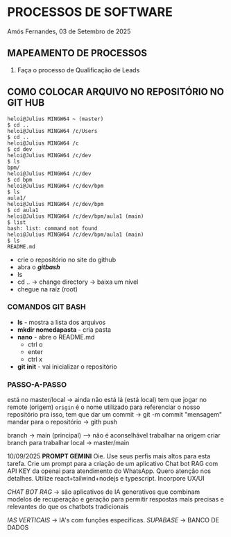 # PROCESSOS DE SOFTWARE 
Amós Fernandes, 03 de Setembro de 2025

## MAPEAMENTO DE PROCESSOS
1. Faça o processo de Qualificação de Leads



## COMO COLOCAR ARQUIVO NO REPOSITÓRIO NO GIT HUB

~~~
heloi@Julius MINGW64 ~ (master)
$ cd ..
heloi@Julius MINGW64 /c/Users
$ cd ..
heloi@Julius MINGW64 /c
$ cd dev
heloi@Julius MINGW64 /c/dev
$ ls
bpm/
heloi@Julius MINGW64 /c/dev
$ cd bpm
heloi@Julius MINGW64 /c/dev/bpm
$ ls
aula1/
heloi@Julius MINGW64 /c/dev/bpm
$ cd aula1
heloi@Julius MINGW64 /c/dev/bpm/aula1 (main)
$ list
bash: list: command not found
heloi@Julius MINGW64 /c/dev/bpm/aula1 (main)
$ ls
README.md
~~~

- crie o repositório no site do github
- abra o **_gitbash_**
- ls
- cd .. -> change directory -> baixa um nível 
- chegue na raíz (root)


 ### COMANDOS GIT BASH
 - **ls** - mostra a lista dos arquivos
 - **mkdir nomedapasta** - cria pasta
 - **nano**  - abre o README.md
    - ctrl o
    - enter
    - ctrl x
- **git init** - vai inicializar o repositório

### PASSO-A-PASSO
está no master/local -> ainda não está lá (está local)
tem que jogar no remote (origem) 
`origin` é o nome utilizado para referenciar o nosso repositório
pra isso, tem que dar um commit -> git -m commit "mensagem"
mandar para o repositório -> gith push

branch -> main (principal) --> não é aconselhável trabalhar na origem
criar branch para trabalhar 
local -> master/main

10/09/2025
**PROMPT GEMINI**
Oie. Use seus perfis mais altos para esta tarefa. Crie um prompt para a criação de um aplicativo Chat bot RAG com API KEY da openai para atendimento do WhatsApp. Quero atenção nos detalhes. Utilize react+tailwind+nodejs e typescript. Incorpore UX/UI

_CHAT BOT RAG_ -> são aplicativos de IA generativos que combinam modelos de recuperação e geração para permitir respostas mais precisas e relevantes do que os chatbots tradicionais


_IAS VERTICAIS_ -> IA's com funções específicas.
_SUPABASE_ -> BANCO DE DADOS



